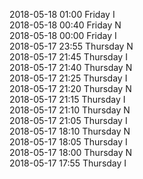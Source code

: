2018-05-18 01:00 Friday  I  
2018-05-18 00:40 Friday  N  
2018-05-18 00:00 Friday  I  
2018-05-17 23:55 Thursday  N  
2018-05-17 21:45 Thursday  I  
2018-05-17 21:40 Thursday  N  
2018-05-17 21:25 Thursday  I  
2018-05-17 21:20 Thursday  N  
2018-05-17 21:15 Thursday  I  
2018-05-17 21:10 Thursday  N  
2018-05-17 21:05 Thursday  I  
2018-05-17 18:10 Thursday  N  
2018-05-17 18:05 Thursday  I  
2018-05-17 18:00 Thursday  N  
2018-05-17 17:55 Thursday  I  

